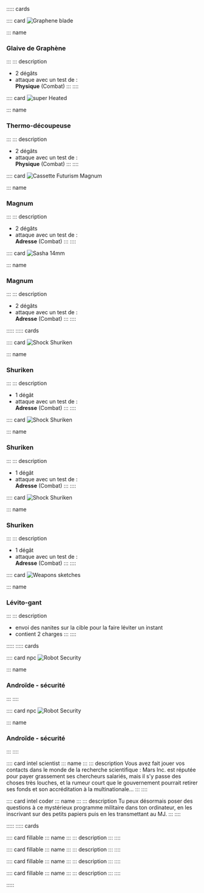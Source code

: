 ::::: cards

:::: card
![Graphene blade](imgs/graphene_blade_by_fernand0fc_cc-by-nc.png)

::: name
### Glaive de Graphène
:::
::: description
* 2 dégâts
* attaque avec un test de :<br>**Physique** (Combat)
:::
::::

:::: card
![super Heated](imgs/super_heated_by_fernand0fc_cc-by-nc.png)

::: name
### Thermo-découpeuse
:::
::: description
* 2 dégâts
* attaque avec un test de :<br>**Physique** (Combat)
:::
::::

:::: card
![Cassette Futurism Magnum](imgs/cassette_futurism_magnum_by_fernand0fc_cc-by-nc.png)

::: name
### Magnum
:::
::: description
* 2 dégâts
* attaque avec un test de :<br>**Adresse** (Combat)
:::
::::

:::: card
![Sasha 14mm](imgs/sasha_14mm_custom_hybrid_revolver_by_ignusdei_cc-by-nc-sa.png)

::: name
### Magnum
:::
::: description
* 2 dégâts
* attaque avec un test de :<br>**Adresse** (Combat)
:::
::::

:::::
::::: cards

:::: card
![Shock Shuriken](imgs/shock_shuriken_by_fernand0fc_cc-by-nc.png)

::: name
### Shuriken
:::
::: description
* 1 dégât
* attaque avec un test de :<br>**Adresse** (Combat)
:::
::::

:::: card
![Shock Shuriken](imgs/shock_shuriken_by_fernand0fc_cc-by-nc.png)

::: name
### Shuriken
:::
::: description
* 1 dégât
* attaque avec un test de :<br>**Adresse** (Combat)
:::
::::

:::: card
![Shock Shuriken](imgs/shock_shuriken_by_fernand0fc_cc-by-nc.png)

::: name
### Shuriken
:::
::: description
* 1 dégât
* attaque avec un test de :<br>**Adresse** (Combat)
:::
::::

:::: card
![Weapons sketches](imgs/weapon-sketches-by-MarikBentusi-cc-by-nc.png)

::: name
### Lévito-gant
:::
::: description
* envoi des nanites sur la cible pour la faire léviter un instant
* contient 2 charges
:::
::::

:::::
::::: cards

:::: card npc
![Robot Security](imgs/whodrewthis-Robot-Security-cc-by.png)

::: name
### Androïde - sécurité
:::
::::

:::: card npc
![Robot Security](imgs/whodrewthis-Robot-Security-cc-by.png)

::: name
### Androïde - sécurité
:::
::::

:::: card intel scientist
::: name
:::
::: description
Vous avez fait jouer vos contacts dans le monde de la recherche scientifique : Mars Inc. est réputée pour payer grassement ses chercheurs salariés, mais il s'y passe des choses très louches, et la rumeur court que le gouvernement pourrait retirer ses fonds et son accréditation à la multinationale...
:::
::::

:::: card intel coder
::: name
:::
::: description
Tu peux désormais poser des questions à ce mystérieux programme militaire dans ton ordinateur, en les inscrivant sur des petits papiers puis en les transmettant au MJ.
:::
::::

:::::
::::: cards

:::: card fillable
::: name
:::
::: description
:::
::::

:::: card fillable
::: name
:::
::: description
:::
::::

:::: card fillable
::: name
:::
::: description
:::
::::

:::: card fillable
::: name
:::
::: description
:::
::::

:::::
